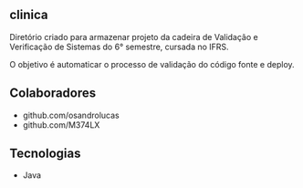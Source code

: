 ## clinica

Diretório criado para armazenar projeto da cadeira de Validação e Verificação de Sistemas do 6° semestre, cursada no IFRS.

O objetivo é automaticar o processo de validação do código fonte e deploy.

## Colaboradores
* github.com/osandrolucas
* github.com/M374LX

## Tecnologias
* Java
